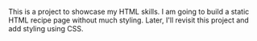 This is a project to showcase my HTML skills. I am going to build a static HTML recipe page without much styling. Later, I'll revisit this project and add styling using CSS.